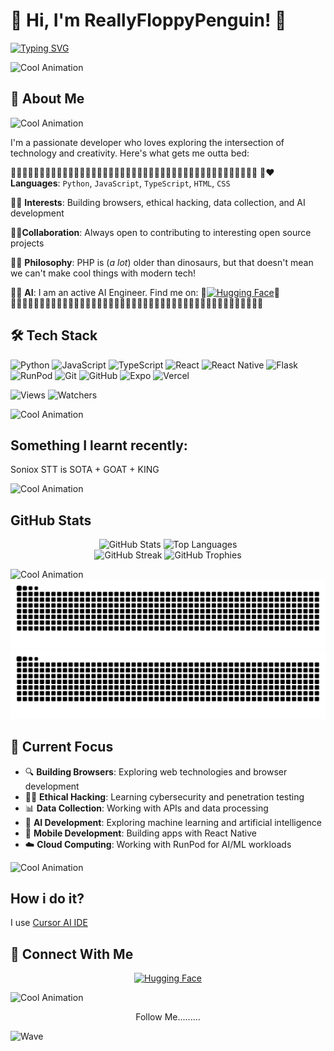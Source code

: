 # 👋 Hi, I'm ReallyFloppyPenguin! 🐧

[![Typing SVG](https://readme-typing-svg.herokuapp.com?font=Fira+Code&size=25&pause=1000&center=true&width=600&lines=Hi%2C+I%27m+ReallyFloppyPenguin!+🐧)](https://github.com/ReallyFloppyPenguin)


![Cool Animation](https://user-images.githubusercontent.com/74038190/212284115-f47cd8ff-2ffb-4b04-b5bf-4d1c14c0247f.gif)
## 🚀 About Me
![Cool Animation](https://user-images.githubusercontent.com/74038190/212284115-f47cd8ff-2ffb-4b04-b5bf-4d1c14c0247f.gif)

I'm a passionate developer who loves exploring the intersection of technology and creativity. Here's what gets me outta bed:


🔹🔹🔹🔹🔹🔹🔹🔹🔹🔹🔹🔹🔹🔹🔹🔹🔹🔹🔹🔹🔹🔹🔹🔹🔹🔹🔹🔹🔹🔹🔹🔹🔹🔹🔹🔹🔹🔹🔹🔹🔹🔹🔹
🔹❤️ **Languages**: `Python`, `JavaScript`, `TypeScript`, `HTML`, `CSS`


🔹🎯 **Interests**: Building browsers, ethical hacking, data collection, and AI development


🔹🤝**Collaboration**: Always open to contributing to interesting open source projects


🔹🎨 **Philosophy**: PHP is (*a lot*) older than dinosaurs, but that doesn't mean we can't make cool things with modern tech!


🔹🤖 **AI**: I am an active AI Engineer. Find me on:  🔹<a href="https://huggingface.co/ReallyFloppyPenguin" target="_blank"><img src="https://img.shields.io/badge/Hugging%20Face-FF6B6B?style=for-the-badge&logo=huggingface&logoColor=white" alt="Hugging Face" /></a>🔹
🔹🔹🔹🔹🔹🔹🔹🔹🔹🔹🔹🔹🔹🔹🔹🔹🔹🔹🔹🔹🔹🔹🔹🔹🔹🔹🔹🔹🔹🔹🔹🔹🔹🔹🔹🔹🔹🔹🔹🔹🔹🔹🔹🔹


## 🛠️ Tech Stack

![Python](https://img.shields.io/badge/-Python-3776AB?style=flat-square&logo=Python&logoColor=white)
![JavaScript](https://img.shields.io/badge/-JavaScript-F7DF1E?style=flat-square&logo=javascript&logoColor=black)
![TypeScript](https://img.shields.io/badge/-TypeScript-3178C6?style=flat-square&logo=typescript&logoColor=white)
![React](https://img.shields.io/badge/-React-61DAFB?style=flat-square&logo=react&logoColor=black)
![React Native](https://img.shields.io/badge/-React%20Native-61DAFB?style=flat-square&logo=react&logoColor=black)
![Flask](https://img.shields.io/badge/-Flask-000000?style=flat-square&logo=flask&logoColor=white)
![RunPod](https://img.shields.io/badge/-RunPod-00A3FF?style=flat-square&logo=runpod&logoColor=white)
![Git](https://img.shields.io/badge/-Git-F05032?style=flat-square&logo=git&logoColor=white)
![GitHub](https://img.shields.io/badge/-GitHub-181717?style=flat-square&logo=github&logoColor=white)
![Expo](https://img.shields.io/badge/-Expo-181717?style=flat-square&logo=expo&logoColor=white)
![Vercel](https://img.shields.io/badge/-Vercel-181717?style=flat-square&logo=vercel&logoColor=white)



![Views](https://komarev.com/ghpvc/?username=ReallyFloppyPenguin&label=Profile%20views&color=0e75b6&style=flat-square)
![Watchers](https://img.shields.io/github/watchers/ReallyFloppyPenguin/ReallyFloppyPenguin)

![Cool Animation](https://user-images.githubusercontent.com/74038190/212284115-f47cd8ff-2ffb-4b04-b5bf-4d1c14c0247f.gif)

## Something I learnt recently:
Soniox STT is SOTA + GOAT + KING

![Cool Animation](https://user-images.githubusercontent.com/74038190/212284115-f47cd8ff-2ffb-4b04-b5bf-4d1c14c0247f.gif)


## GitHub Stats

<div align="center">
  <img src="https://github-readme-stats.vercel.app/api?username=ReallyFloppyPenguin&show_icons=true&theme=gruvbox" alt="GitHub Stats" />
  <img src="https://github-readme-stats.vercel.app/api/top-langs/?username=ReallyFloppyPenguin&show_icons=true&theme=gruvbox" alt="Top Languages" />
</div>


<div align="center">
  <img src="https://github-readme-streak-stats.herokuapp.com/?user=ReallyFloppyPenguin&theme=gruvbox" alt="GitHub Streak" />
  <img src="https://github-profile-trophy.vercel.app/?username=ReallyFloppyPenguin&theme=gruvbox&no-frame=true&no-bg=false&margin-w=4" alt="GitHub Trophies" />
</div>

![Cool Animation](https://user-images.githubusercontent.com/74038190/212284115-f47cd8ff-2ffb-4b04-b5bf-4d1c14c0247f.gif)
![Snake (light)](https://raw.githubusercontent.com/ReallyFloppyPenguin/ReallyFloppyPenguin/manual-run-output/only-svg/github-contribution-grid-snake.svg#gh-light-mode-only)
![Snake (dark)](https://raw.githubusercontent.com/ReallyFloppyPenguin/ReallyFloppyPenguin/manual-run-output/only-svg/github-contribution-grid-snake-dark.svg#gh-dark-mode-only)



## 🎯 Current Focus

- 🔍 **Building Browsers**: Exploring web technologies and browser development
- 🧑‍💻 **Ethical Hacking**: Learning cybersecurity and penetration testing
- 📊 **Data Collection**: Working with APIs and data processing
- 🤖 **AI Development**: Exploring machine learning and artificial intelligence
- 📱 **Mobile Development**: Building apps with React Native
- ☁️ **Cloud Computing**: Working with RunPod for AI/ML workloads

![Cool Animation](https://user-images.githubusercontent.com/74038190/212284115-f47cd8ff-2ffb-4b04-b5bf-4d1c14c0247f.gif)


## How i do it?
I use [Cursor AI IDE](https://cursor.com)


## 🔗 Connect With Me

<div align="center">
  <a href="https://huggingface.co/ReallyFloppyPenguin" target="_blank">
    <img src="https://img.shields.io/badge/Hugging%20Face-FF6B6B?style=for-the-badge&logo=huggingface&logoColor=white" alt="Hugging Face" />
  </a>
</div>


![Cool Animation](https://user-images.githubusercontent.com/74038190/212284115-f47cd8ff-2ffb-4b04-b5bf-4d1c14c0247f.gif)


<div align="center">
  <p>Follow Me.........</p>
</div>

![Wave](https://camo.githubusercontent.com/f807ffebb3eea340b33f49e8492486b299dce7747c47caebaf2c401c0383dd9c/68747470733a2f2f63617073756c652d72656e6465722e76657263656c2e6170702f6170693f747970653d776176696e6726636f6c6f723d356364636634266865696768743d3132302673656374696f6e3d666f6f746572)
